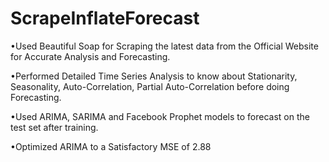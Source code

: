 # ScrapeInflateForecast
•Used Beautiful Soap for Scraping the latest data from the Official Website for Accurate Analysis and Forecasting.

•Performed Detailed Time Series Analysis to know about Stationarity, Seasonality, Auto-Correlation, Partial Auto-Correlation before doing Forecasting.

•Used ARIMA, SARIMA and Facebook Prophet models to forecast on the test set after training.

•Optimized ARIMA to a Satisfactory MSE of 2.88
